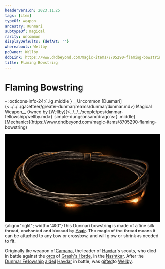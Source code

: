 ```yaml
---
headerVersion: 2023.11.25
tags: [item]
typeOf: weapon
ancestry: Dunmari
subtypeOf: magical
rarity: uncommon
displayDefaults: {defArt: ''}
whereabouts: Wellby
pcOwner: Wellby
ddbLink: https://www.dndbeyond.com/magic-items/8705290-flaming-bowstring
title: Flaming Bowstring
---
```

# Flaming Bowstring
<div class="grid cards ext-narrow-margin ext-one-column" markdown>
- :octicons-info-24:{ .lg .middle } __Uncommon [Dunmari](<../../../gazetteer/greater-dunmar/realms/dunmar/dunmar.md>) Magical Weapon__  
   Owned by [Wellby](<../../../people/pcs/dunmar-fellowship/wellby.md>)  
    :simple-dungeonsanddragons:{ .middle} [Mechanics](https://www.dndbeyond.com/magic-items/8705290-flaming-bowstring) 
</div>


![Flaming Bowstring Wellby](../../../assets/flaming-bowstring-wellby.png){align="right"; width="400"}This Dunmari bowstring is made of a fine silk thread, enchanted and blessed by [Aagir](<../../../cosmology/gods/incorporeal-gods/dunmari-pantheon/aagir.md>). The magic of the thread means it can be attached to any bow or crossbow, and will grow or shrink as needed to fit. 

Originally the weapon of [Camana](<../../../people/dunmari/camana.md>), the leader of [Havdar](<../../../people/dunmari/havdar.md>)'s scouts, who died in battle against the [orcs](<../../../species/children-of-the-embodied-gods/orcs/orcs.md>) of [Grash's Horde](<../../../groups/orc-hordes/grash-s-horde.md>), in the [Nashtkar](<../../../gazetteer/greater-dunmar/dunmari-basin/nashtkar.md>). After the [Dunmar Fellowship](<../../../people/pcs/dunmar-fellowship/dunmar-fellowship.md>) [aided](<../session-notes/session-20-dufr.md>) [Havdar](<../../../people/dunmari/havdar.md>) in battle, was [gifted](<../session-notes/session-21-dufr.md>)to [Wellby](<../../../people/pcs/dunmar-fellowship/wellby.md>). 


